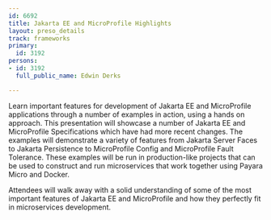 ```yaml
---
id: 6692
title: Jakarta EE and MicroProfile Highlights
layout: preso_details
track: frameworks
primary:
  id: 3192
persons:
- id: 3192
  full_public_name: Edwin Derks

---
```

Learn important features for development of Jakarta EE and MicroProfile applications through a number of examples in action, using a hands on approach. This presentation will showcase a number of Jakarta EE and MicroProfile Specifications which have had more recent changes. The examples will demonstrate a variety of features from Jakarta Server Faces to Jakarta Persistence to MicroProfile Config and MicroProfile Fault Tolerance. These examples will be run in production-like projects that can be used to  construct and run microservices that work together using Payara Micro and Docker. 

Attendees will walk away with a solid understanding of some of the most important features of Jakarta EE and MicroProfile and how they perfectly fit in microservices development.